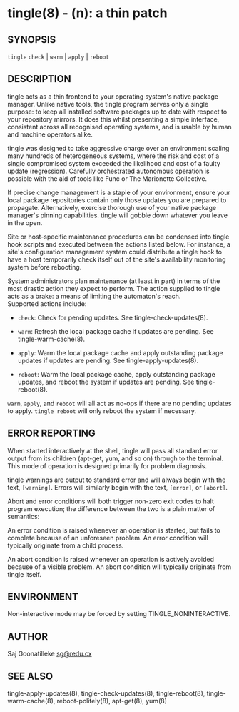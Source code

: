 tingle(8) - (n): a thin patch
=============================

## SYNOPSIS

`tingle` `check` | `warm` | `apply` | `reboot`

## DESCRIPTION

tingle acts as a thin frontend to your operating system's native package 
manager.  Unlike native tools, the tingle program serves only a single 
purpose:  to keep all installed software packages up to date with 
respect to your repository mirrors.  It does this whilst presenting a 
simple interface, consistent across all recognised operating systems, 
and is usable by human and machine operators alike.

tingle was designed to take aggressive charge over an environment 
scaling many hundreds of heterogeneous systems, where the risk and cost 
of a single compromised system exceeded the likelihood and cost of a 
faulty update (regression).  Carefully orchestrated autonomous operation 
is possible with the aid of tools like Func or The Marionette 
Collective.

If precise change management is a staple of your environment, ensure 
your local package repositories contain only those updates you are 
prepared to propagate.  Alternatively, exercise thorough use of your 
native package manager's pinning capabilities.  tingle will gobble down 
whatever you leave in the open.

Site or host-specific maintenance procedures can be condensed into 
tingle hook scripts and executed between the actions listed below.  For 
instance, a site's configuration management system could distribute a 
tingle hook to have a host temporarily check itself out of the site's 
availability monitoring system before rebooting.

System administrators plan maintenance (at least in part) in terms of 
the most drastic action they expect to perform.  The action supplied to 
tingle acts as a brake:  a means of limiting the automaton's reach.  
Supported actions include:

* `check`:
  Check for pending updates.  See tingle-check-updates(8).

* `warm`:
  Refresh the local package cache if updates are pending.  See 
  tingle-warm-cache(8).

* `apply`:
  Warm the local package cache and apply outstanding package updates if 
  updates are pending.  See tingle-apply-updates(8).

* `reboot`:
  Warm the local package cache, apply outstanding package updates, and 
  reboot the system if updates are pending.  See tingle-reboot(8).

`warm`, `apply`, and `reboot` will all act as no-ops if there are no 
pending updates to apply.  `tingle reboot` will only reboot the system 
if necessary.

## ERROR REPORTING

When started interactively at the shell, tingle will pass all standard 
error output from its children (apt-get, yum, and so on) through to the 
terminal.  This mode of operation is designed primarily for problem 
diagnosis.

tingle warnings are output to standard error and will always begin with 
the text, `[warning]`.  Errors will similarly begin with the text, 
`[error]`, or `[abort]`.

Abort and error conditions will both trigger non-zero exit codes to halt 
program execution; the difference between the two is a plain matter of 
semantics:

An error condition is raised whenever an operation is started, but fails 
to complete because of an unforeseen problem.  An error condition will 
typically originate from a child process.

An abort condition is raised whenever an operation is actively avoided 
because of a visible problem.  An abort condition will typically 
originate from tingle itself.

## ENVIRONMENT

Non-interactive mode may be forced by setting TINGLE_NONINTERACTIVE.

## AUTHOR

Saj Goonatilleke <sg@redu.cx>

## SEE ALSO

tingle-apply-updates(8), tingle-check-updates(8), tingle-reboot(8), 
tingle-warm-cache(8), reboot-politely(8), apt-get(8), yum(8)
